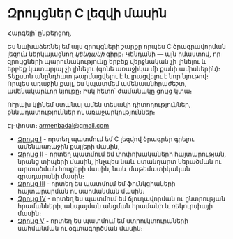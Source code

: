 Զրույցներ C լեզվի մասին
=======================

Հարգելի՛ ընթերցող,

Ես նախաձեռնել եմ այս զրույցների շարքը որպես C ծրագրավորման լեզուն ներկայացնող *կենդանի* գիրք։ Կենդանի ― այն իմաստով, որ զրույցների պարունակությունը երբեք վերջնական չի լինելու և երբեք կատարյալ չի լինելու (գոնե առաջիկա մի քանի ամիսներին)։ Տեքստն անընդհատ թարմացվելու է և լրացվելու է նոր նյութով։ Որպես առաջին քայլ, ես կպատմեմ ամենաանհրաժեշտ, ամենակարևոր նյութը։ Իսկ հետո՝ ժամանակը ցույց կտա։

ՈՒրախ կլինեմ ստանալ ամեն տեսակի դիտողություններ, քննադատություններ ու առաջարկություններ։ 

Էլ-փոստ։ armenbadal@gmail.com


* [Զրույց I](https://github.com/armenbadal/notes-on-c/blob/master/chapter01.md) - որտեղ պատմում եմ C լեզվով ծրագրեր գրելու ամենաառաջին քայլերի մասին,
* [Զրույց II](https://github.com/armenbadal/notes-on-c/blob/master/chapter02.md) - որտեղ պատմում եմ փոփոխակաների հայտարության, նրանց տիպերի մասին, ինչպես նաև ստանդարտ ներածման ու արտածման հոսքերի մասին, նաև մաթեմատիկական գրադարանի մասին։
* [Զրույց III](https://github.com/armenbadal/notes-on-c/blob/master/chapter03.md) - որտեղ ես պատմում եմ ֆունկցիաների հայտարարման ու սահմանման մասին։
* [Զրույց IV](https://github.com/armenbadal/notes-on-c/blob/master/chapter04.md) - որտեղ ես պատմում եմ ճյուղավորման ու ընտրության հրամանների, անպայման անցման հրամանի և ռեկուրսիայի մասին։
* [Զրույց V](https://github.com/armenbadal/notes-on-c/blob/master/chapter05.md) - որտեղ ես պատմում եմ ստրուկտուրաների սահմանման ու օգտագործման մասին։
